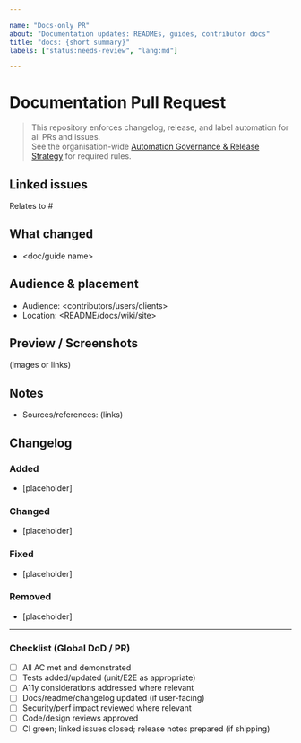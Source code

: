 ```yaml
---

name: "Docs-only PR"  
about: "Documentation updates: READMEs, guides, contributor docs"  
title: "docs: {short summary}"  
labels: ["status:needs-review", "lang:md"]  

---
```


# Documentation Pull Request

> This repository enforces changelog, release, and label automation for all PRs and issues.  
> See the organisation-wide [Automation Governance & Release Strategy](https://github.com/lightspeedwp/.github/blob/main/AUTOMATION_GOVERNANCE.md) for required rules.

## Linked issues

<!--
List any related issues by number (e.g. closes #123, relates to #789).
-->

Relates to #

## What changed

- <doc/guide name>

## Audience & placement

- Audience: <contributors/users/clients>
- Location: <README/docs/wiki/site>

## Preview / Screenshots

(images or links)

## Notes

- Sources/references: (links)

## Changelog

<!--
Required for release automation.
Format: Keep a Changelog.
Categories: Added, Changed, Fixed, Removed.
User-facing notes only. Internal-only PRs (rare) may use the skip-changelog label.
Example:
### Added
- Added setup guide for staging deployments. (Relates to #789)
-->

### Added

- [placeholder]

### Changed

- [placeholder]

### Fixed

- [placeholder]

### Removed

- [placeholder]

<!--
If no user-facing changelog entry is needed, apply the skip-changelog label to this PR.
-->

---


### Checklist (Global DoD / PR)

- [ ] All AC met and demonstrated
- [ ] Tests added/updated (unit/E2E as appropriate)
- [ ] A11y considerations addressed where relevant
- [ ] Docs/readme/changelog updated (if user-facing)
- [ ] Security/perf impact reviewed where relevant
- [ ] Code/design reviews approved
- [ ] CI green; linked issues closed; release notes prepared (if shipping)
